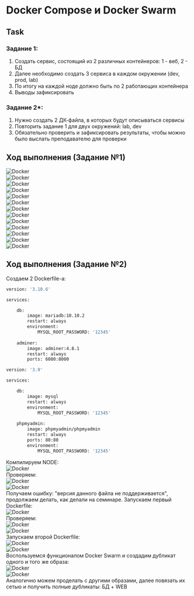 # Docker Compose и Docker Swarm
## Task

### Задание 1:
1) Создать сервис, состоящий из 2 различных контейнеров: 1 - веб, 2 - БД
2) Далее необходимо создать 3 сервиса в каждом окружении (dev, prod, lab)
3) По итогу на каждой ноде должно быть по 2 работающих контейнера
4) Выводы зафиксировать

### Задание 2*:
1) Нужно создать 2 ДК-файла, в которых будут описываться сервисы
2) Повторить задание 1 для двух окружений: lab, dev
3) Обязательно проверить и зафиксировать результаты, чтобы можно было выслать преподавателю для проверки

## Ход выполнения (Задание №1)

![Docker](/Seminar_5/source/img1.png)  
![Docker](/Seminar_5/source/img2.png)  
![Docker](/Seminar_5/source/img3.png)  
![Docker](/Seminar_5/source/img5.png)  
![Docker](/Seminar_5/source/img6.png)  
![Docker](/Seminar_5/source/img7.png)  
![Docker](/Seminar_5/source/img8.png)  
![Docker](/Seminar_5/source/img9.png)  
![Docker](/Seminar_5/source/img10.png)  
![Docker](/Seminar_5/source/img11.png)  
![Docker](/Seminar_5/source/img12.png)  
![Docker](/Seminar_5/source/img13.png)  
![Docker](/Seminar_5/source/img14.png)  

## Ход выполнения (Задание №2)
Создаем 2 Dockerfile-а:
```dockerfile
version: '3.10.6'

services:

    db:
        image: mariadb:10.10.2
        restart: always
        environment: 
            MYSQL_ROOT_PASSWORD: '12345'
            
    adminer:
        image: adminer:4.8.1
        restart: always
        ports: 6080:8000
```
```dockerfile
version: '3.9'

services:

    db:
        image: mysql
        restart: always
        environment: 
            MYSQL_ROOT_PASSWORD: '12345'
            
    phpmyadmin:
        image: phpmyadmin/phpmyadmin
        restart: always
        ports: 80:80
        environment: 
            MYSQL_ROOT_PASSWORD: '12345'           

```
Компилируем NODE:  
![Docker](/Seminar_5/source/img15.png)  
Проверяем:  
![Docker](/Seminar_5/source/img16.png)  
![Docker](/Seminar_5/source/img17.png)    
Получаем ошибку: "версия данного файла не поддерживается", продолжаем делать, как делали на семинаре. Запускаем первый Dockerfile:  
![Docker](/Seminar_5/source/img18.png)    
Проверяем:  
![Docker](/Seminar_5/source/img19.png)  
![Docker](/Seminar_5/source/img20.png)  
Запускаем второй Dockerfile:  
![Docker](/Seminar_5/source/img21.png)  
![Docker](/Seminar_5/source/img22.png)    
Воспользуемся функционалом Docker Swarm и создадим дубликат одного и того же образа:  
![Docker](/Seminar_5/source/img23.png)  
![Docker](/Seminar_5/source/img24.png)    
Аналогично можем проделать с другими образами, далее повязать их сетью и получить полные дубликаты: БД + WEB